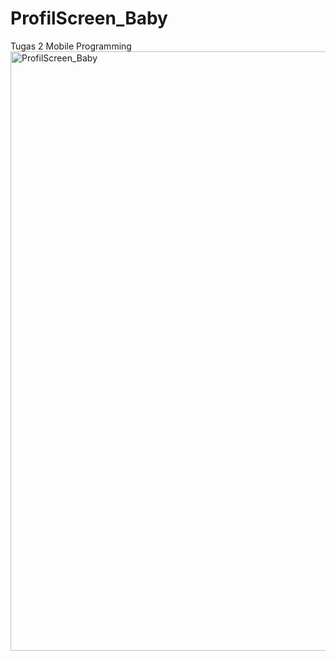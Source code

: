 # ProfilScreen_Baby
Tugas 2 Mobile Programming
<img width="959" alt="ProfilScreen_Baby" src="https://user-images.githubusercontent.com/126651151/232928093-fe816e99-748d-41ab-8cce-984129d20893.png">
